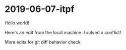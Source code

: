 # 2019-06-07-itpf
Hello world!

Here's an edit from the local machine. I solved a conflict!

More edits for git diff behavior check
